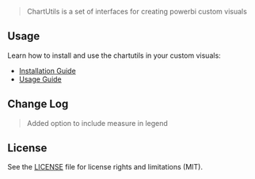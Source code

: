 > ChartUtils is a set of interfaces for creating powerbi custom visuals

## Usage
Learn how to install and use the chartutils in your custom visuals:
* [Installation Guide](https://github.com/maqsoftware/PowerBI-visuals/tree/master/packages/maq-visuals-chartutils/docs/usage/installation-guide.md)
* [Usage Guide](https://github.com/maqsoftware/PowerBI-visuals/tree/master/packages/maq-visuals-chartutils/docs/usage/usage-guide.md)

## Change Log
> Added option to include measure in legend

## License
See the [LICENSE](./LICENSE) file for license rights and limitations (MIT).
